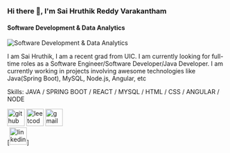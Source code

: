 ### Hi there 👋, I'm Sai Hruthik Reddy Varakantham
#### Software Development & Data Analytics
![Software Development & Data Analytics](https://pbs.twimg.com/profile_banners/1694555316245991424/1695341797/1500x500)

I am Sai Hruthik, I am a recent grad from UIC. I am currently looking for full-time roles as a Software Engineer/Software Developer/Java Developer. I am currently working in projects involving awesome technologies like Java(Spring Boot), MySQL, Node.js, Angular, etc

Skills: JAVA / SPRING BOOT / REACT / MYSQL / HTML / CSS / ANGULAR / NODE

[<img src='https://cdn.jsdelivr.net/npm/simple-icons@3.0.1/icons/github.svg' alt='github' height='40'>](https://github.com/VarakanthamSaiHruthikReddy975)  [<img src='https://cdn.jsdelivr.net/npm/simple-icons@3.0.1/icons/leetcode.svg' alt='leetcode' height='40'>](https://leetcode.com/vshrwick/) 
[<img src='https://cdn.jsdelivr.net/npm/simple-icons@3.0.1/icons/gmail.svg' alt='gmail' height='40'>](vsaihruthikreddy123@gmail.com)  
[<img src='https://cdn.jsdelivr.net/npm/simple-icons@3.0.1/icons/linkedin.svg' alt='linkedin' height='40'>]  





